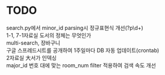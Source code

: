 # TODO

search.py에서 minor_id parsing시 정규표현식 개선(?p<chr>\d+)<br>
1-1, 7-1자료실 도서의 정체는 무엇인가<br>
multi-search, 장바구니<br>
구글 스프레드시트를 공개하여 1주일마다 DB 자동 업데이트(crontab)<br>
2자료실 大서가 인덱싱<br>
major_id 번호 대에 맞는 room_num filter 적용하여 검색 속도 개선<br>